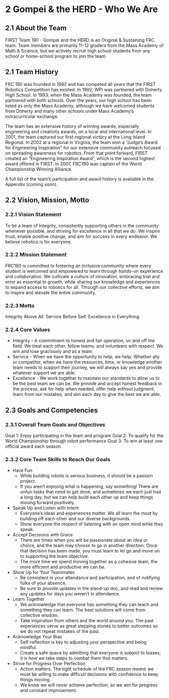# 2 Gompei & the HERD - Who We Are

## 2.1 About the Team
FIRST Team 190 - Gompei and the HERD is an Original & Sustaining FRC team.  Team members are primarily 11-12 graders from the Mass Academy of Math & Science, but we actively recruit high school students from any school or home-school program to join the team.   

## 2.1 Team History
FRC 190 was founded in 1992 and has competed all years that the FIRST Robotics Competition has existed.  In 1992, WPI was partnered with Doherty High School.  In 1993, when the Mass Academy was founded, the team partnered with both schools.  Over the years, our high school has been listed as only the Mass Academy, although we have welcomed students from Doherty and many other schools under Mass Academy’s extracurricular exchange.  

The team has an extensive history of winning awards, especially engineering and creativity awards, on a local and international level.  In 2001, the team captured our first regional victory at the Long Island Regional.   In 2002 at a regional in Virginia, the team won a “Judge’s Award for Engineering Inspiration" for our extensive community outreach focused on spreading awareness for robotics.  From that point forward, FIRST created an “Engineering Inspiration Award”, which is the second highest award offered in FIRST.  In 2007, FRC190 was captain of the World Championship Winning Alliance.  

A full list of the team’s participation and award history is available in the Appendix (coming soon).  

## 2.2 Vision, Mission, Motto

### 2.2.1 Vision Statement
To be a team of integrity, consistently supporting others in the community whenever possible, and striving for excellence in all that we do.  We inspire trust, enable positive change, and aim for success in every endeavor.  We believe robotics is for everyone.

### 2.2.2 Mission Statement
FRC190 is committed to fostering an inclusive community where every student is welcomed and empowered to learn through hands-on experience and collaboration. We cultivate a culture of innovation, embracing trial and error as essential to growth, while sharing our knowledge and experiences to expand access to robotics for all. Through our collective efforts, we aim to inspire and elevate the entire community.

### 2.2.3 Motto
Integrity Above All.  Service Before Self.  Excellence in Everything.

### 2.2.4 Core Values
* Integrity - A commitment to honest and fair operation, on and off the field.  We treat each other, fellow teams, and volunteers with respect.  We win and lose graciously and as a team.  
* Service - When we have the opportunity to help, we help.  Whether ally or competitor, when we have the resources, time, or knowledge another team needs to support their journey, we will always say yes and provide whatever support we are able.
* Excellence - We work together to maintain our standards to allow us to be the best team we can be.  We provide and accept honest feedback in the process, ask for help when needed, offer help without judgment, learn from our mistakes, and aim each day to give the best we are able. 

## 2.3 Goals and Competencies

### 2.3.1 Overall Team Goals and Objectives
Goal 1: Enjoy participating in the team and program
Goal 2: To qualify for the World Championship through robot performance
Goal 3: To win at least one official award each season

### 2.3.2 Core Team Skills to Reach Our Goals
* Have Fun
    * While building robots is serious business, it should be a passion project.  
    * If you aren’t enjoying what is happening, say something!  There are unfun tasks that need to get done, and sometimes we each just had a long day, but we can help build each other up and keep things moving forward positively.
* Speak Up and Listen with Intent	
    * Everyone’s ideas and experiences matter.  We all learn the most by building off each other and our diverse backgrounds.
    * Show everyone the respect of listening with an open mind while they speak.
* Accept Decisions with Grace
   * There are times when you will be passionate about an idea or choice, and the team may choose to go in another direction.  Once that decision has been made, you must learn to let go and move on to supporting the team objective.
   * The more time we spend moving together as a cohesive team, the more efficient and productive we can be.
* Show Up for Your Teammates
   * Be consistent in your attendance and participation, and of notifying folks of your absence.
   * Be sure to provide updates in the stand-up doc, and read and review any updates for days you weren’t in attendance.
* Learn Together
   * We acknowledge that everyone has something they can teach and something they can learn.  The best solutions will come from collective wisdom.
   * Take inspiration from others and the world around you.  The past experiences serve as great stepping stones to better outcomes so we do not repeat mistakes of the past.
* Acknowledge Your Bias
   * Self-reflection is key to adjusting your perspective and being mindful.
   * Create a safe space by admitting that everyone is subject to biases; it is how we take steps to combat them that matters.
* Strive for Progress Over Perfection
   * Action matters.  The tight schedule of the FRC season means we must be willing to make difficult decisions with confidence to keep things moving.
   * We know we will never achieve perfection, so we aim for progress and constant improvement.
